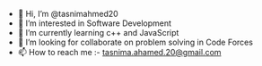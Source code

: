 - 👋 Hi, I’m @tasnimahmed20
- 👀 I’m interested in Software Development
- 🌱 I’m currently learning c++ and JavaScript
- 💞️ I’m looking for collaborate on problem solving in Code Forces
- 📫 How to reach me :- tasnima.ahamed.20@gmail.com

<!---
tasnimahmed20/tasnimahmed20 is a ✨ special ✨ repository because its `README.md` (this file) appears on your GitHub profile.
You can click the Preview link to take a look at your changes.
--->
